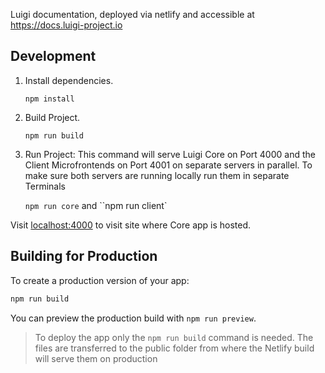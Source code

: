 Luigi documentation, deployed via netlify and accessible at https://docs.luigi-project.io


## Development

1. Install dependencies. 

    `npm install`

2. Build Project.

    `npm run build`

3. Run Project: This command will serve Luigi Core on Port 4000 and the Client Microfrontends on Port 4001 on separate servers in parallel. To make sure both servers are running locally run them in separate Terminals

    `npm run core` and ``npm run client`

Visit [localhost:4000](http://localhost:4000) to visit site where Core app is hosted.

## Building for Production

To create a production version of your app:

```bash
npm run build
```

You can preview the production build with `npm run preview`.

> To deploy the app only the `npm run build` command is needed. The files are transferred to the public folder from where the Netlify build will serve them on production 
